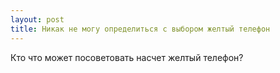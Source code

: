 ```yaml
---
layout: post 
title: Никак не могу определиться с выбором желтый телефон 
--- 
```

Кто что может посоветовать насчет желтый телефон?